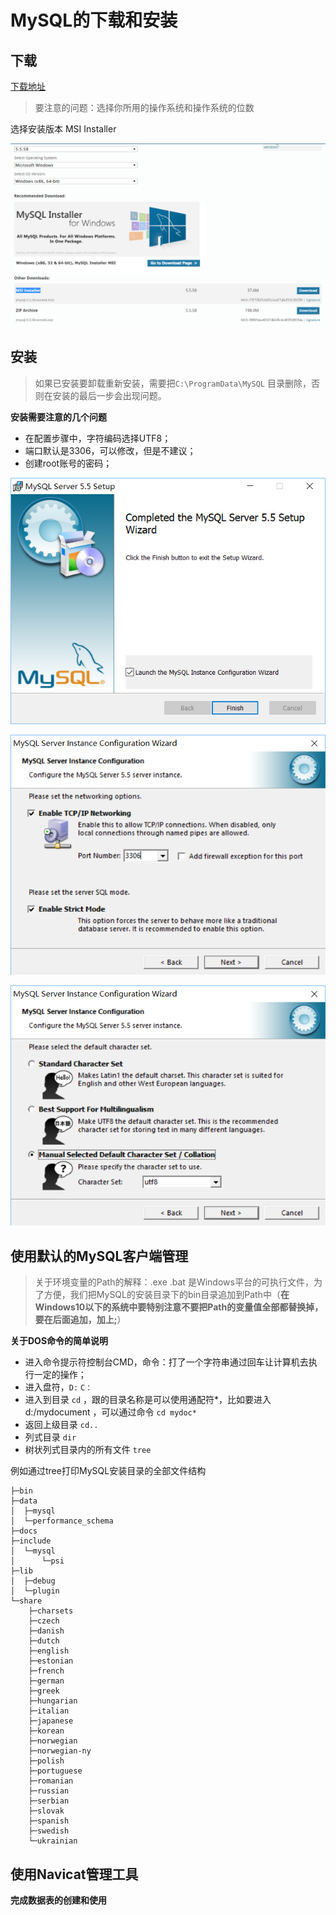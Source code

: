 # MySQL的下载和安装

## 下载

[下载地址](https://dev.mysql.com/downloads/mysql/)

> 要注意的问题：选择你所用的操作系统和操作系统的位数

选择安装版本 MSI Installer

![](/assets/001.png)

## 安装

> 如果已安装要卸载重新安装，需要把`C:\ProgramData\MySQL` 目录删除，否则在安装的最后一步会出现问题。

**安装需要注意的几个问题**

- 在配置步骤中，字符编码选择UTF8；
- 端口默认是3306，可以修改，但是不建议；
- 创建root账号的密码；

![](/assets/002.png)

![](/assets/003.png)

![](/assets/004.png)

## 使用默认的MySQL客户端管理

> 关于环境变量的Path的解释：.exe .bat 是Windows平台的可执行文件，为了方便，我们把MySQL的安装目录下的bin目录追加到Path中（**在Windows10以下的系统中要特别注意不要把Path的变量值全部都替换掉，要在后面追加，加上;**）

**关于DOS命令的简单说明**

- 进入命令提示符控制台CMD，命令：打了一个字符串通过回车让计算机去执行一定的操作；
- 进入盘符，`D:` `C：`
- 进入到目录 `cd` ，跟的目录名称是可以使用通配符*，比如要进入 d:/mydocument ，可以通过命令 `cd mydoc*`
- 返回上级目录 `cd..`
- 列式目录 `dir`
- 树状列式目录内的所有文件 `tree`

例如通过tree打印MySQL安装目录的全部文件结构

```
├─bin
├─data
│  ├─mysql
│  └─performance_schema
├─docs
├─include
│  └─mysql
│      └─psi
├─lib
│  ├─debug
│  └─plugin
└─share
    ├─charsets
    ├─czech
    ├─danish
    ├─dutch
    ├─english
    ├─estonian
    ├─french
    ├─german
    ├─greek
    ├─hungarian
    ├─italian
    ├─japanese
    ├─korean
    ├─norwegian
    ├─norwegian-ny
    ├─polish
    ├─portuguese
    ├─romanian
    ├─russian
    ├─serbian
    ├─slovak
    ├─spanish
    ├─swedish
    └─ukrainian
```



## 使用Navicat管理工具

**完成数据表的创建和使用**





